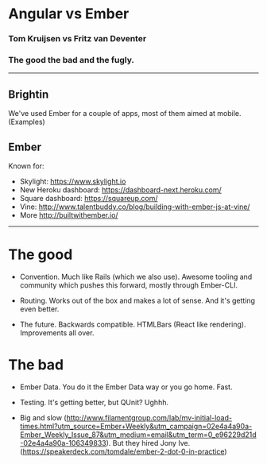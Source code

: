 # Angular vs Ember
### Tom Kruijsen vs Fritz van Deventer
### The good the bad and the fugly.

---

## Brightin

We've used Ember for a couple of apps, most of them aimed at mobile. (Examples)

## Ember
Known for:
* Skylight: https://www.skylight.io
* New Heroku dashboard: https://dashboard-next.heroku.com/
* Square dashboard: https://squareup.com/
* Vine: http://www.talentbuddy.co/blog/building-with-ember-js-at-vine/
* More http://builtwithember.io/

---

# The good

* Convention. Much like Rails (which we also use). Awesome tooling and community which pushes this forward, mostly through Ember-CLI.

* Routing. Works out of the box and makes a lot of sense. And it's getting even better.

* The future. Backwards compatible. HTMLBars (React like rendering). Improvements all over.

# The bad

* Ember Data. You do it the Ember Data way or you go home. Fast.

* Testing. It's getting better, but QUnit? Ughhh.

* Big and slow (http://www.filamentgroup.com/lab/mv-initial-load-times.html?utm_source=Ember+Weekly&utm_campaign=02e4a4a90a-Ember_Weekly_Issue_87&utm_medium=email&utm_term=0_e96229d21d-02e4a4a90a-106349833). But they hired Jony Ive. (https://speakerdeck.com/tomdale/ember-2-dot-0-in-practice)
